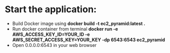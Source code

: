 # Start the application:
- Build Docker image using **docker build -t ec2_pyramid:latest .**
- Run docker container from terminal **docker run -e AWS_ACCESS_KEY_ID=YOUR_ID -e AWS_SECRET_ACCESS_KEY=YOUR_KEY -dp 6543:6543 ec2_pyramid**
- Open 0.0.0.0:6543 in your web browser
